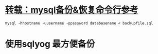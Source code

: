 
# [转载：mysql备份&恢复命令行参考](http://www.cnblogs.com/xuejie/archive/2013/01/11/2856911.html)
`mysql -hhostname -uusername -ppassword databasename < backupfile.sql`
# 使用sqlyog 最方便备份

